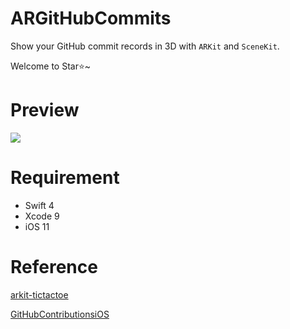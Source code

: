 # ARGitHubCommits

Show your GitHub commit records in 3D with `ARKit` and `SceneKit`.

Welcome to Star⭐️~

# Preview

![](https://github.com/songkuixi/ARGitHubCommits/blob/master/ScreenShot.png)

# Requirement

* Swift 4
* Xcode 9
* iOS 11

# Reference

[arkit-tictactoe](https://github.com/bjarnel/arkit-tictactoe)

[GitHubContributionsiOS](https://github.com/JustinFincher/GitHubContributionsiOS)

